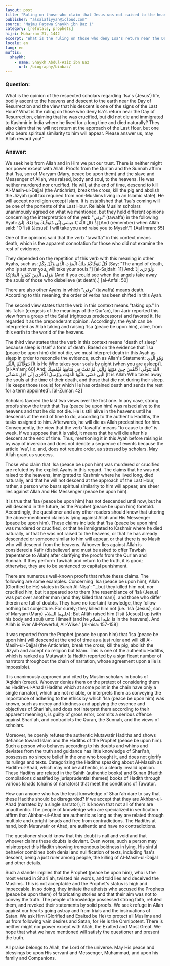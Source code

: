 ```yaml
---
layout: post
title: "Ruling on those who claim that Jesus was not raised to the heavens and will not return at the end of time"
publisher: "alsalafiyyah@icloud.com"
source: "Majmu Fatawa Shaykh ibn Baz 1"
category: [refutals, prophets]
hijri: Muharram 21, 1442
excerpt: "What is the ruling on those who deny Isa's return near the Day of Resurrection, claiming that he was crucified, but did not die and immigrated to Kashmir in India where he lived for a long time and died naturally?"
locale: en
lang: en
muftis:
  shaykh: 
    - name: Shaykh Abdul-Aziz ibn Baz
      url: /biography/binbaz/
---
```


### Question:
What is the opinion of the respected scholars regarding `Isa's (Jesus') life, bodily ascent to the heavens and descent to the earth near the Day of Resurrection and the view that his descent is one of the signs of the Last Hour? What is the ruling on those who deny Isa's return near the Day of Resurrection, claiming that he was crucified, but did not die and immigrated to Kashmir in India where he lived for a long time and died naturally? They also claim that he will not return at the approach of the Last Hour, but one who bears spiritual similarity to him will appear. Please answer us, may Allah reward you!"

### Answer:
We seek help from Allah and in Him we put our trust. There is neither might nor power except with Allah. Proofs from the Qur'an and the Sunnah affirm that 'Isa, son of Maryam (Mary, peace be upon them) and the slave and Messenger of Allah, was raised, body and soul, to the heavens. He was neither murdered nor crucified. He will, at the end of time, descend to kill Al-Masih-ul-Dajjal (the Antichrist), break the cross, kill the pig and abolish the Jizyah (poll tax required from non-Muslims living in an Islamic state). He will accept no religion except Islam. It is established that `Isa's coming will be one of the portents of the Last Hour. Reliable Muslim scholars unanimously agreed on what we mentioned, but they held different opinions concerning the interpretation of the verb "توفي" (tawaffa) in the following Ayah: إِذْ قَالَ اللَّهُ يَا عِيسَى إِنِّي مُتَوَفِّيكَ وَرَافِعُكَ إِلَيَّ [And (remember) when Allâh said: "O ‘Isâ (Jesus)! I will take you and raise you to Myself."] [Aal Imran: 55]

One of the opinions said that the verb "tawaffa" in this context means death, which is the apparent connotation for those who did not examine the rest of evidence.

They depended on the repetition of this verb with this meaning in other Ayahs, such as: قُلْ يَتَوَفَّاكُمْ مَلَكُ الْمَوْتِ الَّذِي وُكِّلَ بِكُمْ [Say: "The angel of death, who is set over you, will take your souls."] [al-Sajdah: 11] And: وَلَوْ تَرَى إِذْ يَتَوَفَّى الَّذِينَ كَفَرُوا الْمَلاَئِكَةُ [And if you could see when the angels take away the souls of those who disbelieve (at death).] [al-Anfal: 50]

There are also other Ayahs in which "توفي" (tawaffa) means death. According to this meaning, the order of verbs has been shifted in this Ayah.

The second view states that the verb in this context means "taking up." In his Tafsir (exegesis of the meanings of the Qur'an), Ibn Jarir reported this view from a group of the Salaf (righteous predecessors) and favored it. He regarded it as the preponderant opinion. Accordingly, the Ayah can be interpreted as Allah taking and raising `Isa (peace be upon him), alive, from this earth to the world of the heavens.

The third view states that the verb in this context means "death of sleep" because sleep is itself a form of death. Based on the evidence that `Isa (peace be upon him) did not die, we must interpret death in this Ayah as sleep in order to reconcile the evidence, such as Allah's Statement: وَهُوَ الَّذِي يَتَوَفَّاكُمْ بِاللَّيْلِ [It is He Who takes your souls by night (when you are asleep)]. [al-An'am: 60] And: اللَّهُ يَتَوَفَّى الْأَنْفُسَ حِينَ مَوْتِهَا وَالَّتِي لَمْ تَمُتْ فِي مَنَامِهَا فَيُمْسِكُ الَّتِي قَضَى عَلَيْهَا الْمَوْتَ وَيُرْسِلُ الْأُخْرَى إِلَى أَجَلٍ مُسَمًّى [It is Allâh Who takes away the souls at the time of their death, and those that die not during their sleep. He keeps those (souls) for which He has ordained death and sends the rest for a term appointed]. [al-Zumar: 42]

Scholars favored the last two views over the first one. In any case, strong proofs show the truth that `Isa (peace be upon him) was raised alive to the heavens and that he did not die. He is still alive in the heavens until he descends at the end of time to do, according to the authentic Hadiths, the tasks assigned to him. Afterwards, he will die as Allah predestined for him. Consequently, the view that the verb 'tawaffa' means "to cause to die" is week. If we suppose that it is valid, it means that he will die after his descent at the end of time. Thus, mentioning it in this Ayah before raising is by way of inversion and does not denote a sequence of events because the article 'wa', i.e. and, does not require order, as stressed by scholars. May Allah grant us success.

Those who claim that 'Isa (peace be upon him) was murdered or crucified are refuted by the explicit Ayahs in this regard. The claims that he was not raised to the heavens, immigrated to Kashmir where he lived long, died naturally, and that he will not descend at the approach of the Last Hour, rather, a person who bears spiritual similarity to him will appear, are sheer lies against Allah and His Messenger (peace be upon him).

It is true that 'Isa (peace be upon him) has not descended until now, but he will descend in the future, as the Prophet (peace be upon him) foretold. Accordingly, the questioner and any other readers should know that uttering the above-mentioned claims is lying against Allah and His Messenger (peace be upon him). These claims include that 'Isa (peace be upon him) was murdered or crucified, or that he immigrated to Kashmir where he died naturally, or that he was not raised to the heavens, or that he has already descended or someone similar to him will appear, or that there is no Masih who will descend from the heavens. Whoever lies against Allah is considered a Kafir (disbeliever) and must be asked to offer Tawbah (repentance to Allah) after clarifying the proofs from the Qur'an and Sunnah. If they perform Tawbah and return to the truth, it is good; otherwise, they are to be sentenced to capital punishment.

There are numerous well-known proofs that refute these claims. The following are some examples. Concerning `Isa (peace be upon him), Allah (Glorified be He) states in Surah Al-Nisa': "...but they killed him not, nor crucified him, but it appeared so to them [the resemblance of ‘Isâ (Jesus) was put over another man (and they killed that man)], and those who differ therein are full of doubts. They have no (certain) knowledge, they follow nothing but conjecture. For surely; they killed him not [i.e. ‘Isâ (Jesus), son of Maryam (Mary) عليهما السلام]: But Allâh raised him [‘Isâ (Jesus)] up (with his body and soul) unto Himself (and he عليه السلام is in the heavens). And Allâh is Ever All-Powerful, All-Wise." [al-nisa: 157-158]

It was reported from the Prophet (peace be upon him) that 'Isa (peace be upon him) will descend at the end of time as a just ruler and will kill Al-Masih-ul-Dajjal (the Antichrist), break the cross, kill the pig, abolish the Jizyah and accept no religion but Islam. This is one of the authentic Hadiths, which is ranked as Mutawatir (a Hadith reported by a significant number of narrators throughout the chain of narration, whose agreement upon a lie is impossible).

It is unanimously approved and cited by Muslim scholars in books of 'Aqidah (creed). Whoever denies them on the pretext of considering them as Hadith-ul-Ahad (Hadiths which at some point in the chain have only a single narrator), which are not reliable, or interprets them as conveying the importance of adhering to the ethics by which 'Isa (peace be upon him) was known, such as mercy and kindness and applying the essence and objectives of Shari'ah, and does not interpret them according to their apparent meanings, is guilty of gross error, commits a serious offence against Shari'ah, and contradicts the Quran, the Sunnah, and the views of scholars. 

Moreover, he openly refutes the authentic Mutawatir Hadiths and shows defiance toward Islam and the Hadiths of the Prophet (peace be upon him). Such a person who behaves according to his doubts and whims and deviates from the truth and guidance has little knowledge of Shari'ah, possesses no sincere belief in the one who brought it, and does not glorify its rulings and texts. Categorizing the Hadiths speaking about Al-Massih as Hadith-ul-Ahad, which may not be authentic, is a clearly invalid opinion. These Hadiths are related in the Sahih (authentic books) and Sunan (Hadith compilations classified by jurisprudential themes) books of Hadith through various Isnads (chains of narrators) that meet the conditions of Tawatur. 

How can anyone who has the least knowledge of Shari'ah dare to say that these Hadiths should be disregarded? If we accept that they are Akhbar-ul-Ahad (narrated by a single narrator), it is known that not all of them are unauthentic. The people of knowledge who are specialized in verification affirm that Akhbar-ul-Ahad are authentic as long as they are related through multiple and upright Isnads and free from contradictions. The Hadiths at hand, both Mutawatir or Ahad, are authentic and have no contradictions. 

The questioner should know that this doubt is null and void and that whoever claims these doubts is deviant. Even worse, such a person may misinterpret this Hadith showing tremendous boldness in lying. His sinful behavior combines both denial and nullification of texts, including 'Isa's descent, being a just ruler among people, the killing of Al-Masih-ul-Dajjal and other details.

Such a slander implies that the Prophet (peace be upon him), who is the most versed in Shari`ah, twisted his words, and told lies and deceived the Muslims. This is not acceptable and the Prophet's status is high and impeccable. In so doing, they imitate the atheists who accused the Prophets (peace be upon them) of fabricating stories and that their aim was not to convey the truth. The people of knowledge possessed strong faith, refuted them, and revoked their statements by solid proofs. We seek refuge in Allah against our hearts going astray and from trials and the insinuations of Satan. We ask Him (Glorified and Exalted be He) to protect all Muslims and us from following vain desires and Satan, for He is the Omnipotent. There is neither might nor power except with Allah, the Exalted and Most Great. We hope that what we have mentioned will satisfy the questioner and present the truth. 

All praise belongs to Allah, the Lord of the universe. May His peace and blessings be upon His servant and Messenger, Muhammad, and upon his family and Companions.
